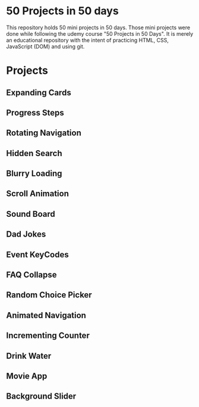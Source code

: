# 50 Projects in 50 days

This repository holds 50 mini projects in 50 days. Those mini projects were done while following the udemy course "50 Projects in 50 Days". It is merely an educational repository with
the intent of practicing HTML, CSS, JavaScript (DOM) and using git.

# Projects

## Expanding Cards

## Progress Steps

## Rotating Navigation

## Hidden Search

## Blurry Loading

## Scroll Animation

## Sound Board

## Dad Jokes

## Event KeyCodes

## FAQ Collapse

## Random Choice Picker

## Animated Navigation

## Incrementing Counter

## Drink Water

## Movie App

## Background Slider